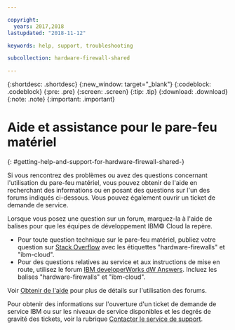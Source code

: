 ```yaml
---

copyright:
  years: 2017,2018
lastupdated: "2018-11-12"

keywords: help, support, troubleshooting

subcollection: hardware-firewall-shared

---
```


{:shortdesc: .shortdesc}
{:new_window: target="_blank"}
{:codeblock: .codeblock}
{:pre: .pre}
{:screen: .screen}
{:tip: .tip}
{:download: .download}
{:note: .note}
{:important: .important}

# Aide et assistance pour le pare-feu matériel
{: #getting-help-and-support-for-hardware-firewall-shared-}

Si vous rencontrez des problèmes ou avez des questions concernant l'utilisation du pare-feu matériel, vous pouvez obtenir de l'aide en recherchant des informations ou en posant des questions sur l'un des forums indiqués ci-dessous. Vous pouvez également ouvrir un ticket de demande de service.

Lorsque vous posez une question sur un forum, marquez-la à l'aide de balises pour que les équipes de développement IBM© Cloud la repère.

* Pour toute question technique sur le pare-feu matériel, publiez votre question sur [Stack Overflow](https://stackoverflow.com/search?q=hardware-firewalls+ibm-cloud) avec les étiquettes "hardware-firewalls" et "ibm-cloud".
* Pour des questions relatives au service et aux instructions de mise en route, utilisez le forum [IBM developerWorks dW Answers](https://developer.ibm.com/answers/topics/hardware-firewalls.html?smartspace=ibm-cloud). Incluez les balises "hardware-firewalls" et "ibm-cloud".

Voir [Obtenir de l'aide](https://{DomainName}/docs/get-support?topic=get-support-using-avatar) pour plus de détails sur l'utilisation des forums.

Pour obtenir des informations sur l'ouverture d'un ticket de demande de service IBM ou sur les niveaux de service disponibles et les degrés de gravité des tickets, voir la rubrique [Contacter le service de support](/docs/get-support?topic=get-support-contacting-bluemix-support-dedicated-local).
